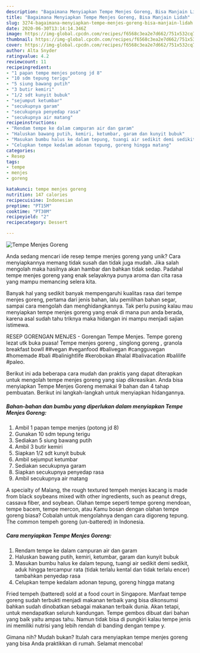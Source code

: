 ```yaml
---
description: "Bagaimana Menyiapkan Tempe Menjes Goreng, Bisa Manjain Lidah"
title: "Bagaimana Menyiapkan Tempe Menjes Goreng, Bisa Manjain Lidah"
slug: 3274-bagaimana-menyiapkan-tempe-menjes-goreng-bisa-manjain-lidah
date: 2020-06-30T13:14:14.346Z
image: https://img-global.cpcdn.com/recipes/f6568c3ea2e7d662/751x532cq70/tempe-menjes-goreng-foto-resep-utama.jpg
thumbnail: https://img-global.cpcdn.com/recipes/f6568c3ea2e7d662/751x532cq70/tempe-menjes-goreng-foto-resep-utama.jpg
cover: https://img-global.cpcdn.com/recipes/f6568c3ea2e7d662/751x532cq70/tempe-menjes-goreng-foto-resep-utama.jpg
author: Alta Snyder
ratingvalue: 4.2
reviewcount: 11
recipeingredient:
- "1 papan tempe menjes potong jd 8"
- "10 sdm tepung terigu"
- "5 siung bawang putih"
- "3 butir kemiri"
- "1/2 sdt kunyit bubuk"
- "sejumput ketumbar"
- "secukupnya garam"
- "secukupnya penyedap rasa"
- "secukupnya air matang"
recipeinstructions:
- "Rendam tempe ke dalam campuran air dan garam"
- "Haluskan bawang putih, kemiri, ketumbar, garam dan kunyit bubuk"
- "Masukan bumbu halus ke dalam tepung, tuangi air sedikit demi sedikit, aduk hingga tercampur rata (tidak terlalu kental dan tidak terlalu encer) tambahkan penyedap rasa"
- "Celupkan tempe kedalam adonan tepung, goreng hingga matang"
categories:
- Resep
tags:
- tempe
- menjes
- goreng

katakunci: tempe menjes goreng 
nutrition: 147 calories
recipecuisine: Indonesian
preptime: "PT15M"
cooktime: "PT30M"
recipeyield: "2"
recipecategory: Dessert

---
```



![Tempe Menjes Goreng](https://img-global.cpcdn.com/recipes/f6568c3ea2e7d662/751x532cq70/tempe-menjes-goreng-foto-resep-utama.jpg)

Anda sedang mencari ide resep tempe menjes goreng yang unik? Cara menyiapkannya memang tidak susah dan tidak juga mudah. Jika salah mengolah maka hasilnya akan hambar dan bahkan tidak sedap. Padahal tempe menjes goreng yang enak selayaknya punya aroma dan cita rasa yang mampu memancing selera kita.

Banyak hal yang sedikit banyak mempengaruhi kualitas rasa dari tempe menjes goreng, pertama dari jenis bahan, lalu pemilihan bahan segar, sampai cara mengolah dan menghidangkannya. Tak perlu pusing kalau mau menyiapkan tempe menjes goreng yang enak di mana pun anda berada, karena asal sudah tahu triknya maka hidangan ini mampu menjadi sajian istimewa.

RESEP GORENGAN MENJES - Gorengan Tempe Menjes. Tempe goreng lezat utk buka puasa! Tempe menjes goreng , singlong goreng , granola breakfast bowll ##vegan #veganfood #balivegan #cangguvegan #homemade #bali #balinightlife #kerobokan #halal #balivacation #balilife #paleo.


Berikut ini ada beberapa cara mudah dan praktis yang dapat diterapkan untuk mengolah tempe menjes goreng yang siap dikreasikan. Anda bisa menyiapkan Tempe Menjes Goreng memakai 9 bahan dan 4 tahap pembuatan. Berikut ini langkah-langkah untuk menyiapkan hidangannya.

<!--inarticleads1-->

##### Bahan-bahan dan bumbu yang diperlukan dalam menyiapkan Tempe Menjes Goreng:

1. Ambil 1 papan tempe menjes (potong jd 8)
1. Gunakan 10 sdm tepung terigu
1. Sediakan 5 siung bawang putih
1. Ambil 3 butir kemiri
1. Siapkan 1/2 sdt kunyit bubuk
1. Ambil sejumput ketumbar
1. Sediakan secukupnya garam
1. Siapkan secukupnya penyedap rasa
1. Ambil secukupnya air matang


A specialty of Malang, the rough textured tempeh menjes kacang is made from black soybeans mixed with other ingredients, such as peanut dregs, cassava fiber, and soybean. Olahan tempe seperti tempe goreng mendoan, tempe bacem, tempe mercon, atau Kamu bosan dengan olahan tempe goreng biasa? Cobalah untuk mengolahnya dengan cara digoreng tepung. The common tempeh goreng (un-battered) in Indonesia. 

<!--inarticleads2-->

##### Cara menyiapkan Tempe Menjes Goreng:

1. Rendam tempe ke dalam campuran air dan garam
1. Haluskan bawang putih, kemiri, ketumbar, garam dan kunyit bubuk
1. Masukan bumbu halus ke dalam tepung, tuangi air sedikit demi sedikit, aduk hingga tercampur rata (tidak terlalu kental dan tidak terlalu encer) tambahkan penyedap rasa
1. Celupkan tempe kedalam adonan tepung, goreng hingga matang


Fried tempeh (battered) sold at a food court in Singapore. Manfaat tempe goreng sudah terbukti menjadi makanan terbaik yang bisa dikonsumsi bahkan sudah dinobatkan sebagai makanan terbaik dunia. Akan tetapi, untuk mendapatkan seluruh kandungan. Tempe gembos dibuat dari bahan yang baik yaitu ampas tahu. Namun tidak bisa di pungkiri kalau tempe jenis ini memiliki nutrisi yang lebih rendah di banding dengan tempe y. 

Gimana nih? Mudah bukan? Itulah cara menyiapkan tempe menjes goreng yang bisa Anda praktikkan di rumah. Selamat mencoba!
